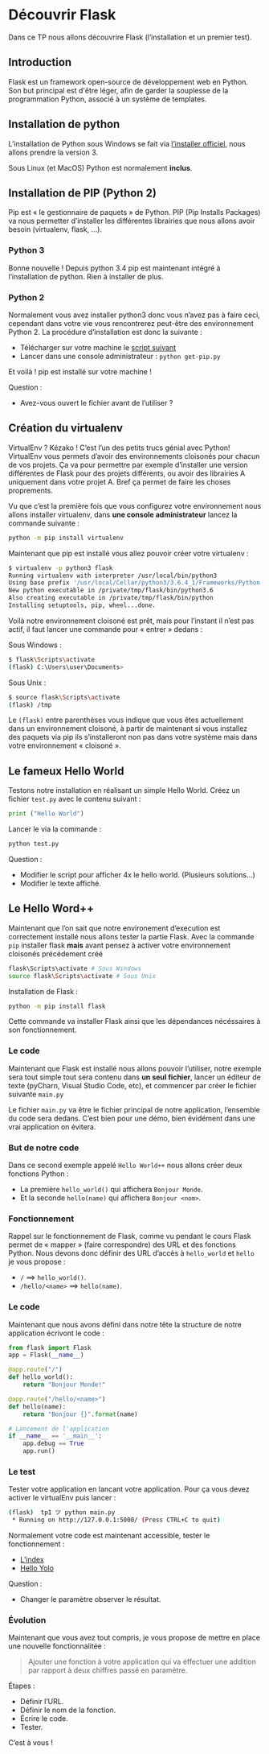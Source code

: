 # Découvrir Flask

Dans ce TP nous allons découvrire Flask (l’installation et un premier test).

## Introduction

Flask est un framework open-source de développement web en Python. Son but principal est d'être léger, afin de garder la souplesse de la programmation Python, associé à un système de templates.

## Installation de python

L’installation de Python sous Windows se fait via [l’installer officiel](https://www.python.org/downloads/), nous allons prendre la version 3.

Sous Linux (et MacOS) Python est normalement **inclus**.

## Installation de PIP (Python 2)

Pip est « le gestionnaire de paquets » de Python. PIP (Pip Installs Packages) va nous permetter d’installer les différentes librairies que nous allons avoir besoin (virtualenv, flask, …).

### Python 3

Bonne nouvelle ! Depuis python 3.4 pip est maintenant intégré à l’installation de python. Rien à installer de plus.

### Python 2

Normalement vous avez installer python3 donc vous n’avez pas à faire ceci, cependant dans votre vie vous rencontrerez peut-être des environnement Python 2. La procédure d’installation est donc la suivante :

- Télécharger sur votre machine le [script suivant](https://bootstrap.pypa.io/get-pip.py)
- Lancer dans une console administrateur : ```python get-pip.py```

Et voilà ! pip est installé sur votre machine !

Question :

- Avez-vous ouvert le fichier avant de l’utiliser ?

## Création du virtualenv

VirtualEnv ? Kézako ! C’est l’un des petits trucs génial avec Python! VirtualEnv vous permets d’avoir des environnements cloisonés pour chacun de vos projets. Ça va pour permettre par exemple d’installer une version différentes de Flask pour des projets différents, ou avoir des librairies A uniquement dans votre projet A. Bref ça permet de faire les choses proprements.

Vu que c’est la première fois que vous configurez votre environnement nous allons installer virtualenv, dans **une console administrateur** lancez la commande suivante :

```sh
python -m pip install virtualenv
```

Maintenant que pip est installé vous allez pouvoir créer votre virtualenv :

```sh
$ virtualenv -p python3 flask
Running virtualenv with interpreter /usr/local/bin/python3
Using base prefix '/usr/local/Cellar/python3/3.6.4_1/Frameworks/Python.framework/Versions/3.6'
New python executable in /private/tmp/flask/bin/python3.6
Also creating executable in /private/tmp/flask/bin/python
Installing setuptools, pip, wheel...done.
```

Voilà notre environnement cloisoné est prêt, mais pour l’instant il n’est pas actif, il faut lancer une commande pour « entrer » dedans :

Sous Windows :

```sh
$ flask\Scripts\activate
(flask) C:\Users\user\Documents>
```

Sous Unix :

```sh
$ source flask\Scripts\activate
(flask) /tmp
```

Le ```(flask)``` entre parenthèses vous indique que vous êtes actuellement dans un environnement cloisoné, à partir de maintenant si vous installez des paquets via pip ils s’installeront non pas dans votre système mais dans votre environnement « cloisoné ».

## Le fameux Hello World

Testons notre installation en réalisant un simple Hello World. Créez un fichier ```test.py``` avec le contenu suivant :

```python
print ("Hello World")
```

Lancer le via la commande :

```sh
python test.py
```

Question :

- Modifier le script pour afficher 4x le hello world. (Plusieurs solutions…)
- Modifier le texte affiché.

## Le Hello Word++

Maintenant que l’on sait que notre environement d’execution est correctement installé nous allons tester la partie Flask. Avec la commande ```pip``` installer flask **mais** avant pensez à activer votre environnement cloisonés précédement créé

```sh
flask\Scripts\activate # Sous Windows
source flask\Scripts\activate # Sous Unix
```

Installation de Flask :

```sh
python -m pip install flask
```

Cette commande va installer Flask ainsi que les dépendances nécéssaires à son fonctionnement.

### Le code

Maintenant que Flask est installé nous allons pouvoir l’utiliser, notre exemple sera tout simple tout sera contenu dans **un seul fichier**, lancer un éditeur de texte (pyCharn, Visual Studio Code, etc), et commencer par créer le fichier suivante ```main.py```

Le fichier ```main.py``` va être le fichier principal de notre application, l’ensemble du code sera dedans. C’est bien pour une démo, bien évidément dans une vrai application on évitera.

### But de notre code

Dans ce second exemple appelé ```Hello World++``` nous allons créer deux fonctions Python :

- La première ```hello_world()``` qui affichera ```Bonjour Monde```.
- Et la seconde ```hello(name)``` qui affichera ```Bonjour <nom>```.

### Fonctionnement

Rappel sur le fonctionnement de Flask, comme vu pendant le cours Flask permet de « mapper » (faire correspondre) des URL et des fonctions Python. Nous devons donc définir des URL d’accès à ```hello_world``` et ```hello``` je vous propose :

- ```/``` ==> ```hello_world()```.
- ```/hello/<name>``` ==> ```hello(name)```.

### Le code

Maintenant que nous avons défini dans notre tête la structure de notre application écrivont le code :

```python
from flask import Flask
app = Flask(__name__)

@app.route("/")
def hello_world():
    return "Bonjour Monde!"

@app.route("/hello/<name>")
def hello(name):
    return "Bonjour {}".format(name)

# Lancement de l'application
if __name__ == '__main__':
    app.debug == True
    app.run()
```

### Le test

Tester votre application en lancant votre application. Pour ça vous devez activer le virtualEnv puis lancer :

```sh
(flask)  tp1 ツ python main.py
 * Running on http://127.0.0.1:5000/ (Press CTRL+C to quit)
```

Normalement votre code est maintenant accessible, tester le fonctionnement :

- [L’index](http://127.0.0.1:5000/)
- [Hello Yolo](http://127.0.0.1:5000/hello/Yolo)

Question :

- Changer le paramètre observer le résultat.

### Évolution

Maintenant que vous avez tout compris, je vous propose de mettre en place une nouvelle fonctionnalitée :

> Ajouter une fonction à votre application qui va éffectuer une addition par rapport à deux chiffres passé en paramètre.

Étapes :

- Définir l’URL.
- Définir le nom de la fonction.
- Écrire le code.
- Tester.

C’est à vous !